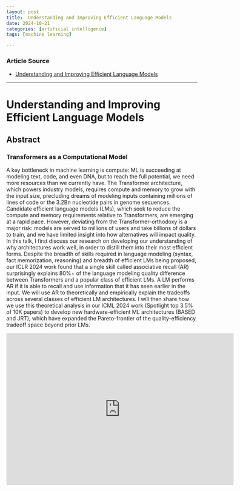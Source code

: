 ```yaml
---
layout: post
title:  Understanding and Improving Efficient Language Models
date: 2024-10-21
categories: [artificial intelligence]
tags: [machine learning]

---
```


### Article Source


* [Understanding and Improving Efficient Language Models](https://www.youtube.com/watch?v=DmuZ3ckl8rs)

---


# Understanding and Improving Efficient Language Models


## Abstract

### Transformers as a Computational Model

A key bottleneck in machine learning is compute: ML is succeeding at modeling text, code, and even DNA, but to reach the full potential, we need more resources than we currently have. The Transformer architecture, which powers industry models, requires compute and memory to grow with the input size, precluding dreams of modeling inputs containing millions of lines of code or the 3.2Bn nucleotide pairs in genome sequences. Candidate efficient language models (LMs), which seek to reduce the compute and memory requirements relative to Transformers, are emerging at a rapid pace. However, deviating from the Transformer-orthodoxy is a major risk: models are served to millions of users and take billions of dollars to train, and we have limited insight into how alternatives will impact quality. In this talk, I first discuss our research on developing our understanding of why architectures work well, in order to distill them into their most efficient forms. Despite the breadth of skills required in language modeling (syntax, fact memorization, reasoning) and breadth of efficient LMs being proposed, our ICLR 2024 work found that a single skill called associative recall (AR) surprisingly explains 80%+ of the language modeling quality difference between Transformers and a popular class of efficient LMs. A LM performs AR if it is able to recall and use information that it has seen earlier in the input. We will use AR to theoretically and empirically explain the tradeoffs across several classes of efficient LM architectures. I will then share how we use this theoretical analysis in our ICML 2024 work (Spotlight top 3.5% of 10K papers) to develop new hardware-efficient ML architectures (BASED and JRT), which have expanded the Pareto-frontier of the quality-efficiency tradeoff space beyond prior LMs.

<iframe width="600" height="400" src="https://www.youtube.com/embed/DmuZ3ckl8rs?si=6q0a-Gybruglqayv" title="YouTube video player" frameborder="0" allow="accelerometer; autoplay; clipboard-write; encrypted-media; gyroscope; picture-in-picture; web-share" referrerpolicy="strict-origin-when-cross-origin" allowfullscreen></iframe>